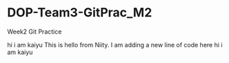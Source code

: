 # DOP-Team3-GitPrac_M2

Week2 Git Practice

hi i am kaiyu
This is hello from Niity. I am adding a new line of code here
hi i am kaiyu
